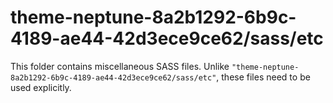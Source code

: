 # theme-neptune-8a2b1292-6b9c-4189-ae44-42d3ece9ce62/sass/etc

This folder contains miscellaneous SASS files. Unlike `"theme-neptune-8a2b1292-6b9c-4189-ae44-42d3ece9ce62/sass/etc"`, these files
need to be used explicitly.
